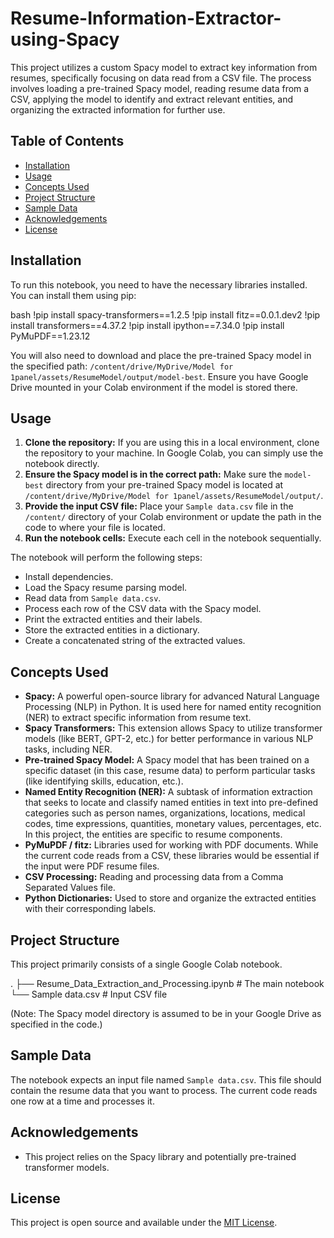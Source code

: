 # Resume-Information-Extractor-using-Spacy


This project utilizes a custom Spacy model to extract key information from resumes, specifically focusing on data read from a CSV file. The process involves loading a pre-trained Spacy model, reading resume data from a CSV, applying the model to identify and extract relevant entities, and organizing the extracted information for further use.

## Table of Contents

- [Installation](#installation)
- [Usage](#usage)
- [Concepts Used](#concepts-used)
- [Project Structure](#project-structure)
- [Sample Data](#sample-data)
- [Acknowledgements](#acknowledgements)
- [License](#license)

## Installation

To run this notebook, you need to have the necessary libraries installed. You can install them using pip:

bash !pip install spacy-transformers==1.2.5 !pip install fitz==0.0.1.dev2 !pip install transformers==4.37.2 !pip install ipython==7.34.0 !pip install PyMuPDF==1.23.12

You will also need to download and place the pre-trained Spacy model in the specified path: `/content/drive/MyDrive/Model for 1panel/assets/ResumeModel/output/model-best`. Ensure you have Google Drive mounted in your Colab environment if the model is stored there.

## Usage

1.  **Clone the repository:** If you are using this in a local environment, clone the repository to your machine. In Google Colab, you can simply use the notebook directly.
2.  **Ensure the Spacy model is in the correct path:** Make sure the `model-best` directory from your pre-trained Spacy model is located at `/content/drive/MyDrive/Model for 1panel/assets/ResumeModel/output/`.
3.  **Provide the input CSV file:** Place your `Sample data.csv` file in the `/content/` directory of your Colab environment or update the path in the code to where your file is located.
4.  **Run the notebook cells:** Execute each cell in the notebook sequentially.

The notebook will perform the following steps:
*   Install dependencies.
*   Load the Spacy resume parsing model.
*   Read data from `Sample data.csv`.
*   Process each row of the CSV data with the Spacy model.
*   Print the extracted entities and their labels.
*   Store the extracted entities in a dictionary.
*   Create a concatenated string of the extracted values.

## Concepts Used

*   **Spacy:** A powerful open-source library for advanced Natural Language Processing (NLP) in Python. It is used here for named entity recognition (NER) to extract specific information from resume text.
*   **Spacy Transformers:** This extension allows Spacy to utilize transformer models (like BERT, GPT-2, etc.) for better performance in various NLP tasks, including NER.
*   **Pre-trained Spacy Model:** A Spacy model that has been trained on a specific dataset (in this case, resume data) to perform particular tasks (like identifying skills, education, etc.).
*   **Named Entity Recognition (NER):** A subtask of information extraction that seeks to locate and classify named entities in text into pre-defined categories such as person names, organizations, locations, medical codes, time expressions, quantities, monetary values, percentages, etc. In this project, the entities are specific to resume components.
*   **PyMuPDF / fitz:** Libraries used for working with PDF documents. While the current code reads from a CSV, these libraries would be essential if the input were PDF resume files.
*   **CSV Processing:** Reading and processing data from a Comma Separated Values file.
*   **Python Dictionaries:** Used to store and organize the extracted entities with their corresponding labels.

## Project Structure

This project primarily consists of a single Google Colab notebook.

. ├── Resume_Data_Extraction_and_Processing.ipynb # The main notebook 
  └── Sample data.csv # Input CSV file



(Note: The Spacy model directory is assumed to be in your Google Drive as specified in the code.)

## Sample Data

The notebook expects an input file named `Sample data.csv`. This file should contain the resume data that you want to process. The current code reads one row at a time and processes it.

## Acknowledgements

*   This project relies on the Spacy library and potentially pre-trained transformer models.

## License

This project is open source and available under the [MIT License](https://opensource.org/licenses/MIT).

